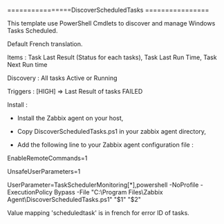 ================DiscoverScheduledTasks ================


This template use PowerShell Cmdlets to discover and manage Windows Tasks Scheduled. 

Default French translation.

Items : Task Last Result (Status for each tasks), Task Last Run Time, Task Next Run time

Discovery : All tasks Active or Running

Triggers : [HIGH] => Last Result of tasks FAILED



Install : 

- Install the Zabbix agent on your host,

- Copy DiscoverScheduledTasks.ps1 in your zabbix agent directory,

- Add the following line to your Zabbix agent configuration file : 

EnableRemoteCommands=1

UnsafeUserParameters=1  

UserParameter=TaskSchedulerMonitoring[*],powershell -NoProfile -ExecutionPolicy Bypass -File "C:\Program Files\Zabbix Agent\DiscoverScheduledTasks.ps1" "$1" "$2"

Value mapping 'scheduledtask' is in french for error ID of tasks.

